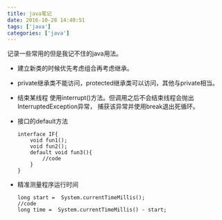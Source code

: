 ```yaml
---
title: java笔记
date: 2016-10-28 14:40:51
tags: ['java']
categories: ['java']
---
```

记录一些常用的但是我记不住的java用法。
<!-- more -->

* 建立新类的时候优先考虑组合再考虑继承。
* private继承类不能访问，protected继承类可以访问，其他与private相当。
* 结束某线程
	使用interrupt()方法。但调用之后不会结束线程会抛出InterruptedException异常，
	捕获该异常并使用break退出死循环。

* 接口的default方法
	```
	interface IF{
	    void fun1();
	    void fun2();
	    default void fun3(){
    		//code
    	}
	}
	```

* 精准测量程序运行时间
	```
	long start =  System.currentTimeMillis();
	//code
	long time =  System.currentTimeMillis() - start;
	```
